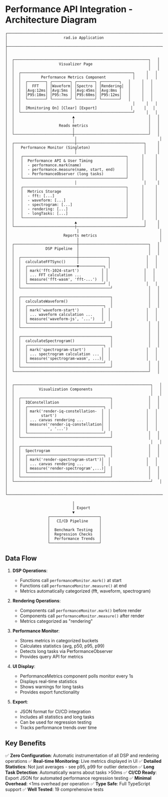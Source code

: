 # Performance API Integration - Architecture Diagram

```
┌─────────────────────────────────────────────────────────────────────┐
│                         rad.io Application                          │
├─────────────────────────────────────────────────────────────────────┤
│                                                                     │
│  ┌────────────────────────────────────────────────────────────┐   │
│  │                    Visualizer Page                         │   │
│  │                                                            │   │
│  │  ┌──────────────────────────────────────────────────┐     │   │
│  │  │         Performance Metrics Component            │     │   │
│  │  │  ┌────────┐ ┌────────┐ ┌────────┐ ┌────────┐   │     │   │
│  │  │  │  FFT   │ │Waveform│ │Spectro │ │Rendering│  │     │   │
│  │  │  │Avg:12ms│ │Avg:5ms │ │Avg:45ms│ │Avg:8ms │   │     │   │
│  │  │  │P95:18ms│ │P95:7ms │ │P95:60ms│ │P95:12ms│   │     │   │
│  │  │  └────────┘ └────────┘ └────────┘ └────────┘   │     │   │
│  │  │                                                  │     │   │
│  │  │  [Monitoring On] [Clear] [Export]               │     │   │
│  │  └──────────────────────────────────────────────────┘     │   │
│  │                          ▲                                 │   │
│  │                          │                                 │   │
│  │                    Reads metrics                           │   │
│  │                          │                                 │   │
│  └──────────────────────────┼─────────────────────────────────┘   │
│                              │                                     │
│  ┌───────────────────────────┼──────────────────────────────┐     │
│  │   Performance Monitor (Singleton)                        │     │
│  │                           │                              │     │
│  │   ┌──────────────────────────────────────────────┐      │     │
│  │   │  Performance API & User Timing               │      │     │
│  │   │  - performance.mark(name)                    │      │     │
│  │   │  - performance.measure(name, start, end)     │      │     │
│  │   │  - PerformanceObserver (long tasks)          │      │     │
│  │   └──────────────────────────────────────────────┘      │     │
│  │                           │                              │     │
│  │   ┌──────────────────────────────────────────────┐      │     │
│  │   │  Metrics Storage                             │      │     │
│  │   │  - fft: [...]                                │      │     │
│  │   │  - waveform: [...]                           │      │     │
│  │   │  - spectrogram: [...]                        │      │     │
│  │   │  - rendering: [...]                          │      │     │
│  │   │  - longTasks: [...]                          │      │     │
│  │   └──────────────────────────────────────────────┘      │     │
│  │                           ▲                              │     │
│  └───────────────────────────┼──────────────────────────────┘     │
│                               │                                    │
│                         Reports metrics                            │
│                               │                                    │
│  ┌────────────────────────────┼───────────────────────────────┐   │
│  │              DSP Pipeline  │                               │   │
│  │                            │                               │   │
│  │  ┌─────────────────────────┼─────────────┐                │   │
│  │  │  calculateFFTSync()     │             │                │   │
│  │  │  ┌──────────────────────▼───────────┐ │                │   │
│  │  │  │ mark('fft-1024-start')          │ │                │   │
│  │  │  │ ... FFT calculation ...         │ │                │   │
│  │  │  │ measure('fft-wasm', 'fft-...')  │ │                │   │
│  │  │  └──────────────────────────────────┘ │                │   │
│  │  └────────────────────────────────────────┘                │   │
│  │                                                            │   │
│  │  ┌────────────────────────────────────────┐                │   │
│  │  │  calculateWaveform()                   │                │   │
│  │  │  ┌──────────────────────────────────┐  │                │   │
│  │  │  │ mark('waveform-start')          │  │                │   │
│  │  │  │ ... waveform calculation ...    │  │                │   │
│  │  │  │ measure('waveform-js', '...')   │  │                │   │
│  │  │  └──────────────────────────────────┘  │                │   │
│  │  └────────────────────────────────────────┘                │   │
│  │                                                            │   │
│  │  ┌────────────────────────────────────────┐                │   │
│  │  │  calculateSpectrogram()                │                │   │
│  │  │  ┌──────────────────────────────────┐  │                │   │
│  │  │  │ mark('spectrogram-start')       │  │                │   │
│  │  │  │ ... spectrogram calculation ... │  │                │   │
│  │  │  │ measure('spectrogram-wasm', ...)│  │                │   │
│  │  │  └──────────────────────────────────┘  │                │   │
│  │  └────────────────────────────────────────┘                │   │
│  └────────────────────────────────────────────────────────────┘   │
│                                                                     │
│  ┌─────────────────────────────────────────────────────────────┐   │
│  │           Visualization Components                          │   │
│  │                                                             │   │
│  │  ┌────────────────────────────────────────┐                │   │
│  │  │  IQConstellation                       │                │   │
│  │  │  ┌──────────────────────────────────┐  │                │   │
│  │  │  │ mark('render-iq-constellation-  │  │                │   │
│  │  │  │      start')                    │  │                │   │
│  │  │  │ ... canvas rendering ...        │  │                │   │
│  │  │  │ measure('render-iq-constellation│  │                │   │
│  │  │  │         ', '...')               │  │                │   │
│  │  │  └──────────────────────────────────┘  │                │   │
│  │  └────────────────────────────────────────┘                │   │
│  │                                                             │   │
│  │  ┌────────────────────────────────────────┐                │   │
│  │  │  Spectrogram                           │                │   │
│  │  │  ┌──────────────────────────────────┐  │                │   │
│  │  │  │ mark('render-spectrogram-start')│  │                │   │
│  │  │  │ ... canvas rendering ...        │  │                │   │
│  │  │  │ measure('render-spectrogram',...)│  │                │   │
│  │  │  └──────────────────────────────────┘  │                │   │
│  │  └────────────────────────────────────────┘                │   │
│  └─────────────────────────────────────────────────────────────┘   │
│                                                                     │
└─────────────────────────────────────────────────────────────────────┘

                              │
                              │ Export
                              ▼
                   ┌──────────────────────┐
                   │   CI/CD Pipeline     │
                   │                      │
                   │  Benchmark Testing   │
                   │  Regression Checks   │
                   │  Performance Trends  │
                   └──────────────────────┘
```

## Data Flow

1. **DSP Operations**: 
   - Functions call `performanceMonitor.mark()` at start
   - Functions call `performanceMonitor.measure()` at end
   - Metrics automatically categorized (fft, waveform, spectrogram)

2. **Rendering Operations**:
   - Components call `performanceMonitor.mark()` before render
   - Components call `performanceMonitor.measure()` after render
   - Metrics categorized as "rendering"

3. **Performance Monitor**:
   - Stores metrics in categorized buckets
   - Calculates statistics (avg, p50, p95, p99)
   - Detects long tasks via PerformanceObserver
   - Provides query API for metrics

4. **UI Display**:
   - PerformanceMetrics component polls monitor every 1s
   - Displays real-time statistics
   - Shows warnings for long tasks
   - Provides export functionality

5. **Export**:
   - JSON format for CI/CD integration
   - Includes all statistics and long tasks
   - Can be used for regression testing
   - Tracks performance trends over time

## Key Benefits

✅ **Zero Configuration**: Automatic instrumentation of all DSP and rendering operations
✅ **Real-time Monitoring**: Live metrics displayed in UI
✅ **Detailed Statistics**: Not just averages - see p95, p99 for outlier detection
✅ **Long Task Detection**: Automatically warns about tasks >50ms
✅ **CI/CD Ready**: Export JSON for automated performance regression testing
✅ **Minimal Overhead**: <1ms overhead per operation
✅ **Type Safe**: Full TypeScript support
✅ **Well Tested**: 19 comprehensive tests
